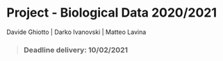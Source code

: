 # Project - Biological Data 2020/2021

Davide Ghiotto | Darko Ivanovski | Matteo Lavina

> ### Deadline delivery: 10/02/2021
